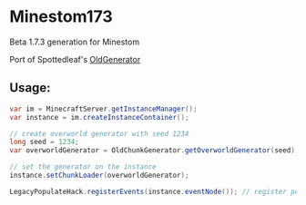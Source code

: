 # Minestom173
Beta 1.7.3 generation for Minestom

Port of Spottedleaf's [OldGenerator](https://github.com/Spottedleaf/OldGenerator/)

## Usage:
```java
var im = MinecraftServer.getInstanceManager();
var instance = im.createInstanceContainer();

// create overworld generator with seed 1234
long seed = 1234;
var overworldGenerator = OldChunkGenerator.getOverworldGenerator(seed);

// set the generator on the instance
instance.setChunkLoader(overworldGenerator);

LegacyPopulateHack.registerEvents(instance.eventNode()); // register populate events
```
